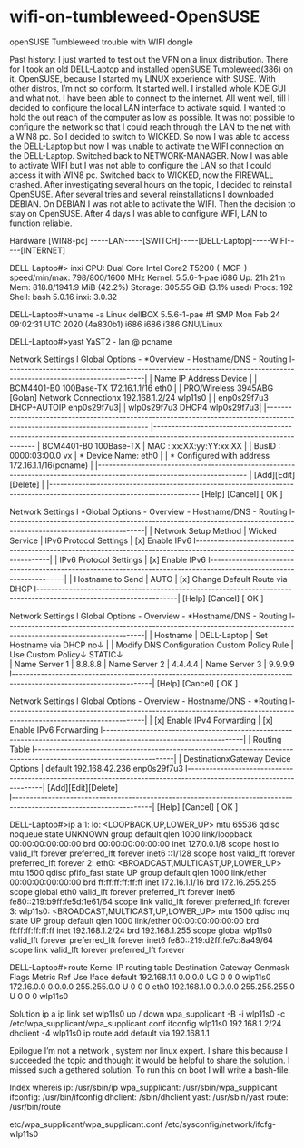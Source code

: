 # wifi-on-tumbleweed-OpenSUSE
openSUSE Tumbleweed trouble with WIFI dongle

Past history:
I just wanted to test out the VPN on a linux distribution. There for I took an old DELL-Laptop and installed openSUSE Tumbleweed(386) on it. OpenSUSE, because I started my LINUX experience with SUSE. With other distros, I’m not so conform.
It started well. I installed whole KDE GUI and what not. I have been able to connect to the internet. All went well, till I decided to configure the local LAN interface to activate squid. I wanted to hold the out reach of the computer as low as possible. It was not possible to configure the network so that I could reach through the LAN to the net with a WIN8 pc. So I decided to switch to WICKED. So now I was able to access the DELL-Laptop but now I was unable to activate the WIFI connection on the DELL-Laptop. Switched back to NETWORK-MANAGER. Now I was able to activate WIFI but I was not able to configure the LAN so that I could access it with WIN8 pc. Switched back to WICKED, now the FIREWALL crashed. After investigating several hours on the topic, I decided to reinstall OpenSUSE. After several tries and several reinstallations I downloaded DEBIAN. On DEBIAN I was not able to activate the WIFI. Then the decision to stay on OpenSUSE. After 4 days I was able to configure WIFI, LAN to function reliable. 

Hardware
[WIN8-pc] -----LAN-----[SWITCH]-----[DELL-Laptop]-----WIFI-----[INTERNET]


DELL-Laptop#> inxi
CPU: Dual Core Intel Core2 T5200 (-MCP-) speed/min/max: 798/800/1600 MHz
Kernel: 5.5.6-1-pae i686 Up: 21h 21m 
Mem: 818.8/1941.9 MiB (42.2%)
Storage: 305.55 GiB (3.1% used) 
Procs: 192 Shell: bash 5.0.16 
inxi: 3.0.32

DELL-Laptop#>uname -a
Linux dellBOX 5.5.6-1-pae #1 SMP Mon Feb 24 09:02:31 UTC 2020 (4a830b1) i686 i686 i386 GNU/Linux

DELL-Laptop#>yast
 YaST2 - lan @ pcname

Network Settings
l Global Options	-	*Overview	-	Hostname/DNS	-	Routing
l--------------------------------------------------------------------------------------------------------------------|
| Name                                           					IP Address    		Device  |
| BCM4401-B0 100Base-TX                          				172.16.1.1/16 	eth0     |
| PRO/Wireless 3945ABG [Golan] Network Connectionx	192.168.1.2/24	wlp11s0  |
| enp0s29f7u3                                    					DHCP+AUTOIP	enp0s29f7u3|
| wlp0s29f7u3                                   					DHCP4         		wlp0s29f7u3|
|---------------------------------------------------------------------------------------------------------------------------
|---------------------------------------------------------------------------------------------------------------------------
| BCM4401-B0 100Base-TX
| MAC : xx:XX:yy:YY:xx:XX                                                 |
| BusID : 0000:03:00.0                                                    vx
| *  Device Name: eth0                                                   |
| *  Configured with address 172.16.1.1/16(pcname)                      |
|-----------------------------------------------------------------------------------------------------------------------
| [Add][Edit][Delete]
|
|-----------------------------------------------------------------------------------------------------------------------
 [Help]                                        [Cancel]                 [ OK ]


Network Settings
l *Global Options	-	Overview	-	Hostname/DNS	-	Routing
l--------------------------------------------------------------------------------------------------------------------|
| Network Setup Method
| Wicked Service
| IPv6 Protocol Settings
| [x] Enable IPv6
l--------------------------------------------------------------------------------------------------------------------|
| IPv6 Protocol Settings
| [x] Enable IPv6
l--------------------------------------------------------------------------------------------------------------------|
| Hostname to Send
| AUTO
| [x] Change Default Route via DHCP 
l--------------------------------------------------------------------------------------------------------------------|
[Help]                                              [Cancel]                    [ OK ]


Network Settings
l Global Options	-	Overview	-	*Hostname/DNS	-	Routing
l--------------------------------------------------------------------------------------------------------------------|
| Hostname
| DELL-Laptop
| Set Hostname via DHCP  no↓
|
| Modify DNS Configuration Custom Policy Rule
| Use Custom Policy↓ 	STATIC↓  
| Name Server 1 
| 8.8.8.8
| Name Server 2
| 4.4.4.4
| Name Server 3
| 9.9.9.9
l--------------------------------------------------------------------------------------------------------------------|
[Help]                                              [Cancel]                    [ OK ]



Network Settings
l Global Options	-	Overview	-	Hostname/DNS	-	*Routing
l--------------------------------------------------------------------------------------------------------------------|
| [x] Enable IPv4 Forwarding
| [x] Enable IPv6 Forwarding
l--------------------------------------------------------------------------------------------------------------------|
| Routing Table
l--------------------------------------------------------------------------------------------------------------------|
| DestinationxGateway       Device     Options
| default     192.168.42.236	enp0s29f7u3
l--------------------------------------------------------------------------------------------------------------------|
 [Add][Edit][Delete]  
l--------------------------------------------------------------------------------------------------------------------|
[Help]                                              [Cancel]                    [ OK ]


DELL-Laptop#>ip a
1: lo: <LOOPBACK,UP,LOWER_UP> mtu 65536 qdisc noqueue state UNKNOWN group default qlen 1000
    link/loopback 00:00:00:00:00:00 brd 00:00:00:00:00:00
    inet 127.0.0.1/8 scope host lo
       valid_lft forever preferred_lft forever
    inet6 ::1/128 scope host
       valid_lft forever preferred_lft forever
2: eth0: <BROADCAST,MULTICAST,UP,LOWER_UP> mtu 1500 qdisc pfifo_fast state UP group default qlen 1000
    link/ether 00:00:00:00:00:00 brd ff:ff:ff:ff:ff:ff
    inet 172.16.1.1/16 brd 172.16.255.255 scope global eth0
       valid_lft forever preferred_lft forever
    inet6 fe80::219:b9ff:fe5d:1e61/64 scope link
       valid_lft forever preferred_lft forever
3: wlp11s0: <BROADCAST,MULTICAST,UP,LOWER_UP> mtu 1500 qdisc mq state UP group default qlen 1000
    link/ether 00:00:00:00:00:00 brd ff:ff:ff:ff:ff:ff
    inet 192.168.1.2/24 brd 192.168.1.255 scope global wlp11s0
       valid_lft forever preferred_lft forever
    inet6 fe80::219:d2ff:fe7c:8a49/64 scope link
       valid_lft forever preferred_lft forever

DELL-Laptop#>route
Kernel IP routing table
Destination     Gateway         Genmask         Flags Metric Ref    Use Iface
default         192.168.1.1     0.0.0.0         UG    0      0        0 wlp11s0
172.16.0.0      0.0.0.0         255.255.0.0     U     0      0        0 eth0
192.168.1.0     0.0.0.0         255.255.255.0   U     0      0        0 wlp11s0

Solution
ip a
ip link set wlp11s0 up / down
wpa_supplicant -B -i wlp11s0 -c /etc/wpa_supplicant/wpa_supplicant.conf 
ifconfig wlp11s0 192.168.1.2/24
dhclient -4 wlp11s0
ip route add default via 192.168.1.1 

Epilogue 
I’m not a network , system nor linux expert. I share this because I succeeded the topic and thought it would be helpful to share the solution. I missed such a gethered  solution.
To run this on boot I will write a bash-file.

Index
whereis
ip: /usr/sbin/ip
wpa_supplicant: /usr/sbin/wpa_supplicant
ifconfig: /usr/bin/ifconfig
dhclient: /sbin/dhclient
yast: /usr/sbin/yast
route: /usr/bin/route 

etc/wpa_supplicant/wpa_supplicant.conf 
/etc/sysconfig/network/ifcfg-wlp11s0 
